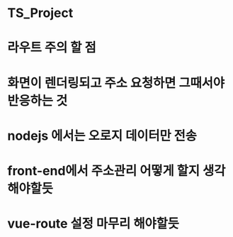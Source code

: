 # TS_Project
# 라우트 주의 할 점
# 화면이 렌더링되고 주소 요청하면 그때서야 반응하는 것
# nodejs 에서는 오로지 데이터만 전송
# front-end에서 주소관리 어떻게 할지 생각해야할듯
# vue-route 설정 마무리 해야할듯